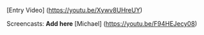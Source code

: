 [Entry Video] (https://youtu.be/Xywv8UHreUY)

Screencasts:
**Add here**
[Michael] (https://youtu.be/F94HEJecy08)
